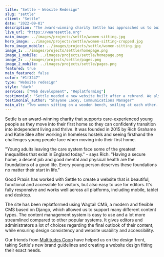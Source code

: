 ```yaml
---
title: "Settle – Website Redesign"
slug: "settle"
client: "Settle"
date: "2022-09-01"
description: "The award-winning charity Settle has approached us to build the new iteration of their website."
live_url: "https://wearesettle.org"
main_image: ../images/projects/settle/women-sitting.jpg
hero_image: ../images/projects/settle/women-sitting-cropped.jpg
hero_image_mobile: ../images/projects/settle/women-sitting.jpg
image_1: ../images/projects/settle/homepage.png
image_1_mobile: ../images/projects/settle/homepage.png
image_2: ../images/projects/settle/pages.png
image_2_mobile: ../images/projects/settle/pages.png
featured: true
main_featured: false
color: "#1f3247"
type: "Website redesign"
style: "dark"
services: ["Web development", "Replatforming"]
testimonial: "Settle needed a new website built after a rebrand. We also took this opportunity to review our technical needs behind the website, as we were unhappy with the maintenance of our previous Wordpress site. From the moment we started working with Good Praxis, we felt like they understood our needs, challenges, and priorities. Everyone involved in the project was knowledgeable and informed, and have been so helpful every step of the way. We wanted to invest in a high-quality website that would give us longevity and space to grow in the years ahead, and Good Praxis have delivered!"
testimonial_author: "Shayane Lacey, Communications Manager"
main_alt: "Two women sitting on a wooden bench, smiling at each other. The person on the left has blond hair and is wearing a white jacket. The person on the right has black hair and is wearing a yellow top. A tree can be seen in the background."
---
```


Settle is an award-winning charity that supports care-experienced young people as they move into their first home so they can confidently transition into independent living and thrive. It was founded in 2015 by Rich Grahame and Katie Slee after working in homeless hostels and seeing firsthand the challenges young people face when moving into their first home.

"Young adults leaving the care system face some of the greatest inequalities that exist in England today." - says Rich. "Having a secure home, a decent job and good mental and physical health are the foundations of a good life. Every young person deserves these foundations no matter their start in life."

Good Praxis has worked with Settle to create a website that is beautiful, functional and accessible for visitors, but also easy to use for editors. It's fully responsive and works well across all platforms, including mobile, tablet and desktop.

The site has been replatformed using Wagtail CMS, a modern and flexible CMS based on Django, which allowed us to support many different content types. The content management system is easy to use and a lot more streamlined compared to other popular systems. It gives editors and administrators a lot of choices regarding the final outlook of their content, while ensuring design consistency and website usability and accessibility.

Our friends from [Multitudes Coop](https://multitudes.coop/) have helped us on the design front, taking Settle's new brand guidelines and creating a website design fitting their exact needs.
